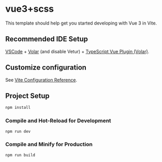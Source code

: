 # vue3+scss

This template should help get you started developing with Vue 3 in Vite.

## Recommended IDE Setup

[VSCode](https://code.visualstudio.com/) + [Volar](https://marketplace.visualstudio.com/items?itemName=Vue.volar) (and disable Vetur) + [TypeScript Vue Plugin (Volar)](https://marketplace.visualstudio.com/items?itemName=Vue.vscode-typescript-vue-plugin).

## Customize configuration

See [Vite Configuration Reference](https://vitejs.dev/config/).

## Project Setup

```sh
npm install
```

### Compile and Hot-Reload for Development

```sh
npm run dev
```

### Compile and Minify for Production

```sh
npm run build
```

<GMapMap
      :center="{ lat: 51.5072, lng: 0.1276 }"
      :zoom="10" 
      map-type-id="terrain" 
      style="width: 100vw; height: 20rem"
      :options="{
        zoomControl: true,
        mapTypeControl: true,
        scaleControl: true,
        streetViewControl: true,
        rotateControl: true,
        fullscreenControl: true
      }"
    />
